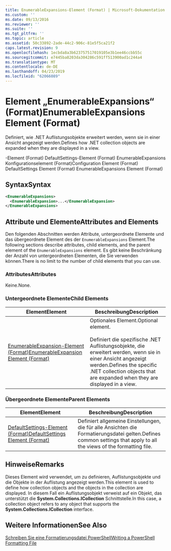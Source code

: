 ```yaml
---
title: EnumerableExpansions-Element (Format) | Microsoft-Dokumentation
ms.custom: ''
ms.date: 09/13/2016
ms.reviewer: ''
ms.suite: ''
ms.tgt_pltfrm: ''
ms.topic: article
ms.assetid: 50c33892-2ade-44c2-906c-81e5f5ca21f2
caps.latest.revision: 9
ms.openlocfilehash: 1ecbda8a3b623757517019105e3b1ee46ccbb55c
ms.sourcegitcommit: e7445ba8203da304286c591ff513900ad1c244a4
ms.translationtype: MT
ms.contentlocale: de-DE
ms.lasthandoff: 04/23/2019
ms.locfileid: "62066089"
---
```

# <a name="enumerableexpansions-element-format"></a><span data-ttu-id="a8063-102">Element „EnumerableExpansions“ (Format)</span><span class="sxs-lookup"><span data-stu-id="a8063-102">EnumerableExpansions Element (Format)</span></span>

<span data-ttu-id="a8063-103">Definiert, wie .NET Auflistungsobjekte erweitert werden, wenn sie in einer Ansicht angezeigt werden.</span><span class="sxs-lookup"><span data-stu-id="a8063-103">Defines how .NET collection objects are expanded when they are displayed in a view.</span></span>

<span data-ttu-id="a8063-104">-Element (Format) DefaultSettings-Element (Format) EnumerableExpansions Konfigurationselement (Format)</span><span class="sxs-lookup"><span data-stu-id="a8063-104">Configuration Element (Format) DefaultSettings Element (Format) EnumerableExpansions Element (Format)</span></span>

## <a name="syntax"></a><span data-ttu-id="a8063-105">Syntax</span><span class="sxs-lookup"><span data-stu-id="a8063-105">Syntax</span></span>

```xml
<EnumerableExpansions>
  <EnumerableExpansion>...</EnumerableExpansion>
</EnumerableExpansions>
```

## <a name="attributes-and-elements"></a><span data-ttu-id="a8063-106">Attribute und Elemente</span><span class="sxs-lookup"><span data-stu-id="a8063-106">Attributes and Elements</span></span>

<span data-ttu-id="a8063-107">Den folgenden Abschnitten werden Attribute, untergeordnete Elemente und das übergeordnete Element des der `EnumerableExpansions` Element.</span><span class="sxs-lookup"><span data-stu-id="a8063-107">The following sections describe attributes, child elements, and the parent element of the `EnumerableExpansions` element.</span></span> <span data-ttu-id="a8063-108">Es gibt keine Beschränkung der Anzahl von untergeordneten Elementen, die Sie verwenden können.</span><span class="sxs-lookup"><span data-stu-id="a8063-108">There is no limit to the number of child elements that you can use.</span></span>

### <a name="attributes"></a><span data-ttu-id="a8063-109">Attributes</span><span class="sxs-lookup"><span data-stu-id="a8063-109">Attributes</span></span>

<span data-ttu-id="a8063-110">Keine.</span><span class="sxs-lookup"><span data-stu-id="a8063-110">None.</span></span>

### <a name="child-elements"></a><span data-ttu-id="a8063-111">Untergeordnete Elemente</span><span class="sxs-lookup"><span data-stu-id="a8063-111">Child Elements</span></span>

|<span data-ttu-id="a8063-112">Element</span><span class="sxs-lookup"><span data-stu-id="a8063-112">Element</span></span>|<span data-ttu-id="a8063-113">Beschreibung</span><span class="sxs-lookup"><span data-stu-id="a8063-113">Description</span></span>|
|-------------|-----------------|
|[<span data-ttu-id="a8063-114">EnumerableExpansion-Element (Format)</span><span class="sxs-lookup"><span data-stu-id="a8063-114">EnumerableExpansion Element (Format)</span></span>](./enumerableexpansion-element-format.md)|<span data-ttu-id="a8063-115">Optionales Element.</span><span class="sxs-lookup"><span data-stu-id="a8063-115">Optional element.</span></span><br /><br /> <span data-ttu-id="a8063-116">Definiert die spezifische .NET Auflistungsobjekte, die erweitert werden, wenn sie in einer Ansicht angezeigt werden.</span><span class="sxs-lookup"><span data-stu-id="a8063-116">Defines the specific .NET collection objects that are expanded when they are displayed in a view.</span></span>|

### <a name="parent-elements"></a><span data-ttu-id="a8063-117">Übergeordnete Elemente</span><span class="sxs-lookup"><span data-stu-id="a8063-117">Parent Elements</span></span>

|<span data-ttu-id="a8063-118">Element</span><span class="sxs-lookup"><span data-stu-id="a8063-118">Element</span></span>|<span data-ttu-id="a8063-119">Beschreibung</span><span class="sxs-lookup"><span data-stu-id="a8063-119">Description</span></span>|
|-------------|-----------------|
|[<span data-ttu-id="a8063-120">DefaultSettings-Element (Format)</span><span class="sxs-lookup"><span data-stu-id="a8063-120">DefaultSettings Element (Format)</span></span>](./defaultsettings-element-format.md)|<span data-ttu-id="a8063-121">Definiert allgemeine Einstellungen, die für alle Ansichten die Formatierungsdatei gelten.</span><span class="sxs-lookup"><span data-stu-id="a8063-121">Defines common settings that apply to all the views of the formatting file.</span></span>|

## <a name="remarks"></a><span data-ttu-id="a8063-122">Hinweise</span><span class="sxs-lookup"><span data-stu-id="a8063-122">Remarks</span></span>

<span data-ttu-id="a8063-123">Dieses Element wird verwendet, um zu definieren, Auflistungsobjekte und die Objekte in der Auflistung angezeigt werden.</span><span class="sxs-lookup"><span data-stu-id="a8063-123">This element is used to define how collection objects and the objects in the collection are displayed.</span></span> <span data-ttu-id="a8063-124">In diesem Fall ein Auflistungsobjekt verweist auf ein Objekt, das unterstützt die **System.Collections.ICollection** Schnittstelle.</span><span class="sxs-lookup"><span data-stu-id="a8063-124">In this case, a collection object refers to any object that supports the  **System.Collections.ICollection** interface.</span></span>

## <a name="see-also"></a><span data-ttu-id="a8063-125">Weitere Informationen</span><span class="sxs-lookup"><span data-stu-id="a8063-125">See Also</span></span>

[<span data-ttu-id="a8063-126">Schreiben Sie eine Formatierungsdatei PowerShell</span><span class="sxs-lookup"><span data-stu-id="a8063-126">Writing a PowerShell Formatting File</span></span>](./writing-a-powershell-formatting-file.md)
